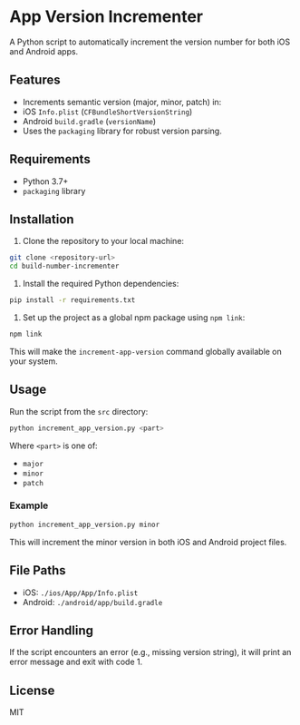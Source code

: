 # App Version Incrementer

 A Python script to automatically increment the version number for both iOS and Android apps.

## Features

- Increments semantic version (major, minor, patch) in:
- iOS `Info.plist` (`CFBundleShortVersionString`)
- Android `build.gradle` (`versionName`)
- Uses the `packaging` library for robust version parsing.

## Requirements

- Python 3.7+
- `packaging` library

## Installation

1. Clone the repository to your local machine:

```bash
git clone <repository-url>
cd build-number-incrementer
```

1. Install the required Python dependencies:

```bash
pip install -r requirements.txt
```

1. Set up the project as a global npm package using `npm link`:

```bash
npm link
```

This will make the `increment-app-version` command globally available on your system.

## Usage

Run the script from the `src` directory:

```bash
python increment_app_version.py <part>
```

Where `<part>` is one of:

- `major`
- `minor`
- `patch`

### Example

```bash
python increment_app_version.py minor
```

This will increment the minor version in both iOS and Android project files.

## File Paths

- iOS: `./ios/App/App/Info.plist`
- Android: `./android/app/build.gradle`

## Error Handling

If the script encounters an error (e.g., missing version string), it will print an error message and exit with code 1.

## License

MIT
